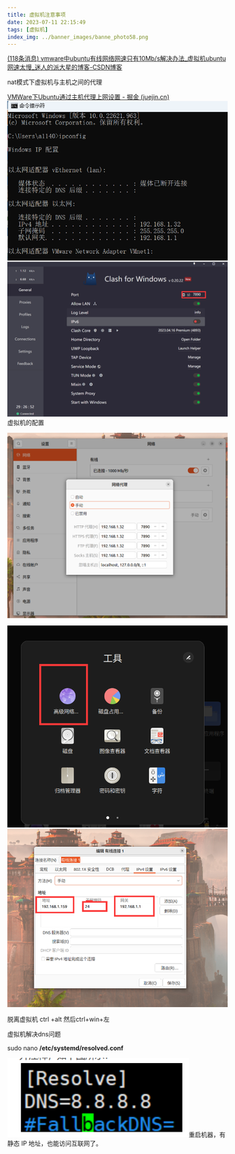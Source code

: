 ```yaml
---
title: 虚拟机注意事项
date: 2023-07-11 22:15:49
tags: [虚拟机]
index_img: ../banner_images/banne_photo58.png
---
```




[(118条消息) vmware中ubuntu有线网络网速只有10Mb/s解决办法_虚拟机ubuntu网速太慢_迷人的派大星的博客-CSDN博客](https://blog.csdn.net/airenKKK/article/details/126014025)



nat模式下虚拟机与主机之间的代理

[VMWare下Ubuntu通过主机代理上网设置 - 掘金 (juejin.cn)](https://juejin.cn/post/6844903797978857486)
![](../images/Pasted%20image%2020230622210826.png)
![](../images/Pasted%20image%2020230622210851.png)
虚拟机的配置

![](../images/Pasted%20image%2020230622210935.png)

![](../images/Pasted%20image%2020230622211024.png)![](../images/Pasted%20image%2020230622211057.png)


脱离虚拟机 ctrl +alt    然后ctrl+win+左

虚拟机解决dns问题

sudo nano **/etc/systemd/resolved.conf** 

![](../images/Pasted%20image%2020230624004837.png)重启机器，有静态 IP 地址，也能访问互联网了。